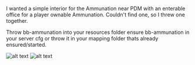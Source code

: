 I wanted a simple interior for the Ammunation near PDM with an enterable office for a player ownable Ammunation. Couldn't find one, so I threw one together.

Throw bb-ammunation into your resources folder
ensure bb-ammunation in your server cfg
or throw it in your mapping folder thats already ensured/started.


![alt text](https://github.com/[Bimby-Boi]/[bb-ammunation]/blob/[main]/bbamu1.png?raw=true)
![alt text](https://github.com/[Bimby-Boi]/[bb-ammunation]/blob/[main]/bbamu2.png?raw=true)
